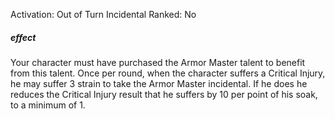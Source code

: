 Activation: Out of Turn Incidental
Ranked: No
##### effect
Your character must have purchased the
Armor Master talent to benefit from this
talent. Once per round, when the character
suffers a Critical Injury, he may suffer 3 strain
to take the Armor Master incidental. If he
does he reduces the Critical Injury result that
he suffers by 10 per point of his soak, to a
minimum of 1.